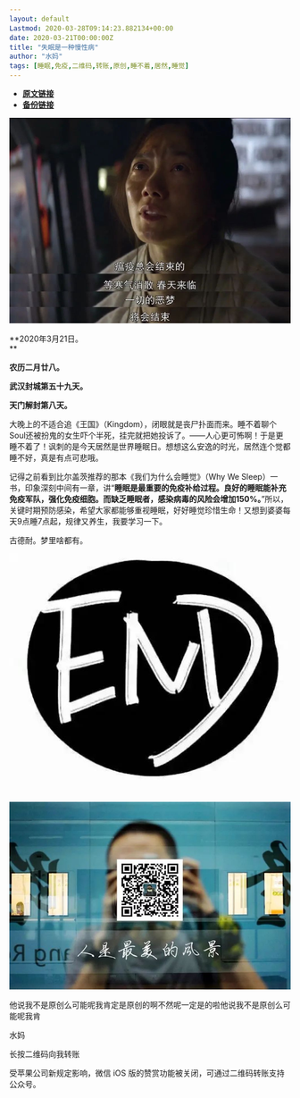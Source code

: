 ```yaml
---
layout: default
Lastmod: 2020-03-28T09:14:23.882134+00:00
date: 2020-03-21T00:00:00Z
title: "失眠是一种慢性病"
author: "水妈"
tags: [睡眠,免疫,二维码,转账,原创,睡不着,居然,睡觉]
---
```


* [**原文链接**](https://mp.weixin.qq.com/s/JN6U5u94C4EyLSnaLlZ-4w)
* [**备份链接**](http://archive.ph/a7qGV)


![](/images/post/fe81109a05a67f971dfa7d13b299afd1.jpg)

  

**2020年3月21日。  
**

**农历二月廿八。**

**武汉封城第五十九天。**

**天门解封第八天。**

  

大晚上的不适合追《王国》（Kingdom），闭眼就是丧尸扑面而来。睡不着聊个Soul还被扮鬼的女生吓个半死，挂完就把她投诉了。——人心更可怖啊！于是更睡不着了！讽刺的是今天居然是世界睡眠日。想想这么安逸的时光，居然连个觉都睡不好，真是有点可悲哦。

记得之前看到比尔盖茨推荐的那本《我们为什么会睡觉》（Why We Sleep）一书，印象深刻中间有一章，讲“**睡眠是最重要的免疫补给过程。良好的睡眠能补充免疫军队，强化免疫细胞。而缺乏睡眠者，感染病毒的风险会增加150%。**”所以，关键时期预防感染，希望大家都能够重视睡眠，好好睡觉珍惜生命！又想到婆婆每天9点睡7点起，规律又养生，我要学习一下。

  

古德耐。梦里啥都有。  

  

  

  

![](/images/post/9daf4590a421c18bd45a6af2f037ad73.jpg)

  

![](/images/post/3c010066f574bffaa86f402a6dbd0d77.jpg)

他说我不是原创么可能呢我肯定是原创的啊不然呢一定是的啦他说我不是原创么可能呢我肯

水妈

长按二维码向我转账

受苹果公司新规定影响，微信 iOS 版的赞赏功能被关闭，可通过二维码转账支持公众号。

